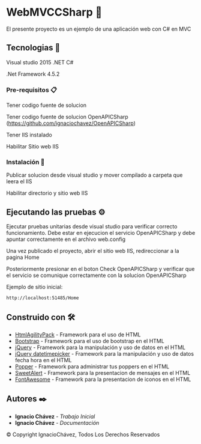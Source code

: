 # WebMVCCSharp 🚀

El presente proyecto es un ejemplo de una aplicación web con C# en MVC

## Tecnologias 📌

Visual studio 2015 .NET C#

.Net Framework 4.5.2

### Pre-requisitos 📋

Tener codigo fuente de solucion

Tener codigo fuente de solucion OpenAPICSharp (https://github.com/ignaciochavez/OpenAPICSharp)

Tener IIS instalado

Habilitar Sitio web IIS

### Instalación 🔧

Publicar solucion desde visual studio y mover compilado a carpeta que leera el IIS

Habilitar directorio y sitio web IIS

## Ejecutando las pruebas ⚙️

Ejecutar pruebas unitarias desde visual studio para verificar correcto funcionamiento. Debe estar en ejecucion el servicio OpenAPICSharp y debe apuntar correctamente en el archivo web.config

Una vez publicado el proyecto, abrir el sitio web IIS, redireccionar a la pagina Home

Posteriormente presionar en el boton Check OpenAPICSharp y verificar que el servicio se comunique correctamente con la solucion OpenAPICSharp

Ejemplo de sitio inicial:
```
http://localhost:51485/Home
```

## Construido con 🛠️

* [HtmlAgilityPack](https://html-agility-pack.net/) - Framework para el uso de HTML
* [Bootstrap](https://getbootstrap.com/) - Framework para el uso de bootstrap en el HTML
* [jQuery](https://jquery.com/) - Framework para la manipulación y uso de datos en el HTML
* [jQuery datetimepicker](https://xdsoft.net/jqplugins/datetimepicker/) - Framework para la manipulación y uso de datos fecha hora en el HTML
* [Popper](https://popper.js.org/) - Framework para administrar tus poppers en el HTML
* [SweetAlert](https://sweetalert.js.org/guides/) - Framework para la presentacion de mensajes en el HTML
* [FontAwesome](https://fontawesome.com/v4/icons/) - Framework para la presentacion de iconos en el HTML

## Autores ✒️

* **Ignacio Chávez** - *Trabajo Inicial*
* **Ignacio Chávez** - *Documentación*

© Copyright IgnacioChávez, Todos Los Derechos Reservados
